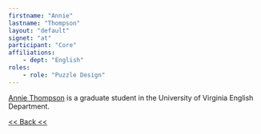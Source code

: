 ```yaml
---
firstname: "Annie"
lastname: "Thompson"
layout: "default"
signet: "at"
participant: "Core"
affiliations: 
    - dept: "English"
roles: 
    - role: "Puzzle Design"
---
```


[Annie Thompson](http://english.as.virginia.edu/all-people) is a graduate student in the University of Virginia English Department.

[<< Back <<](../people.html)